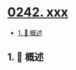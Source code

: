 # [0242. xxx](https://github.com/Tdahuyou/TNotes.leetcode/tree/main/notes/0242.%20xxx)

<!-- region:toc -->

- [1. 📝 概述](#1--概述)

<!-- endregion:toc -->

## 1. 📝 概述
